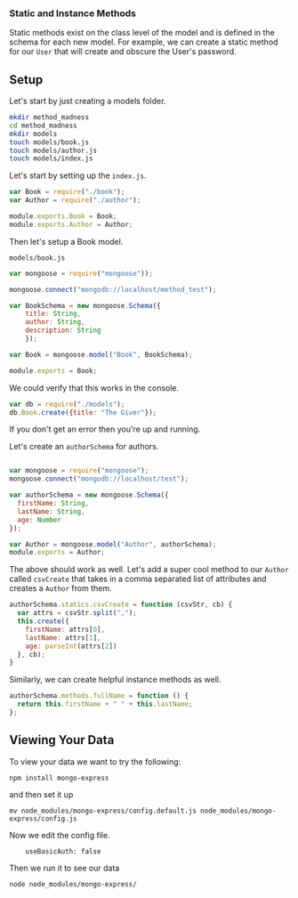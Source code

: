 ### Static and Instance Methods

Static methods exist on the class level of the model and is defined in the schema for each new model. For example, we can create a static method for our `User` that will create and obscure the User's password.

## Setup

Let's start by just creating a models folder.

```bash
mkdir method_madness
cd method_madness
mkdir models
touch models/book.js
touch models/author.js
touch models/index.js
```

Let's start by setting up the `index.js`.


```javascript
var Book = require("./book");
var Author = require("./author");

module.exports.Book = Book;
module.exports.Author = Author;

```

Then let's setup a Book model.

`models/book.js`

```javascript
var mongoose = require("mongoose"));

mongoose.connect("mongodb://localhost/method_test");

var BookSchema = new mongoose.Schema({
    title: String,
    author: String,
    description: String
    });

var Book = mongoose.model("Book", BookSchema);

module.exports = Book;
```

We could verify that this works in the console.

```javascript
var db = require("./models");
db.Book.create({title: "The Giver"});
```

If you don't get an error then you're up and running.

Let's create an `authorSchema` for authors.


```javascript

var mongoose = require("mongoose");
mongoose.connect("mongodb://localhost/test");

var authorSchema = new mongoose.Schema({
  firstName: String,
  lastName: String,
  age: Number
});

var Author = mongoose.model("Author", authorSchema);
module.exports = Author;
```

The above should work as well. Let's add a super cool method to our `Author` called `csvCreate` that takes in a comma separated list of attributes and creates a `Author` from them.

```javascript
authorSchema.statics.csvCreate = function (csvStr, cb) {
  var attrs = csvStr.split(",");
  this.create({
    firstName: attrs[0],
    lastName: attrs[1],
    age: parseInt(attrs[2])
  }, cb);
}
```

Similarly, we can create helpful instance methods as well.

```javascript
authorSchema.methods.fullName = function () {
  return this.firstName + " " + this.lastName;
};
```

## Viewing Your Data

To view your data we want to try the following:

```
npm install mongo-express
```

and then set it up


```
mv node_modules/mongo-express/config.default.js node_modules/mongo-express/config.js
```

Now we edit the config file.


```
	useBasicAuth: false	

```


Then we run it to see our data


```
node node_modules/mongo-express/
```

